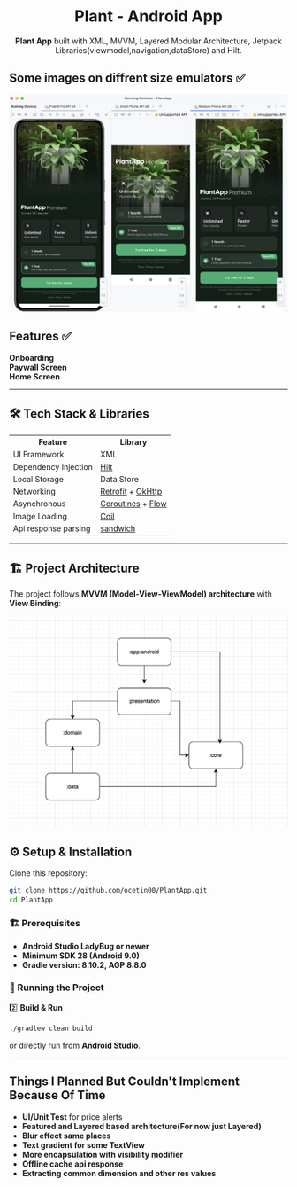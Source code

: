 <!-- README.md -->

<h1 align="center">Plant - Android App</h1>
<p align="center"> <strong>Plant App</strong> built with XML, MVVM, Layered Modular Architecture, Jetpack Libraries(viewmodel,navigation,dataStore) and Hilt.</p>

## Some images on diffrent size emulators ✅ 
![img1](https://github.com/ocetin00/temp/blob/main/Screenshot%202025-02-10%20at%2003.37.26.png)


## Features ✅ 

 <strong>Onboarding</strong><br>
 <strong>Paywall Screen</strong><br>
 <strong>Home Screen</strong><br>

---


## 🛠️ Tech Stack & Libraries

<table>
  <tr>
    <th>Feature</th>
    <th>Library</th>
  </tr>
  <tr>
    <td>UI Framework</td>
    <td>XML</a></td>
  </tr>
  <tr>
    <td>Dependency Injection</td>
    <td><a href="https://dagger.dev/hilt/">Hilt</a></td>
  </tr>
  <tr>
    <td>Local Storage</td>
    <td>Data Store</td>
  </tr>
  <tr>
    <td>Networking</td>
    <td><a href="https://square.github.io/retrofit/">Retrofit</a> + <a href="https://square.github.io/okhttp/">OkHttp</a></td>
  </tr>
  <tr>
    <td>Asynchronous</td>
    <td><a href="https://developer.android.com/kotlin/coroutines">Coroutines</a> + <a href="https://developer.android.com/kotlin/flow">Flow</a></td>
  </tr>
  <tr>
    <td>Image Loading</td>
    <td><a href="https://coil-kt.github.io/coil/">Coil</a></td>
  </tr>
  <tr>
    <td>Api response parsing</td>
    <td><a href="https://github.com/skydoves/sandwich">sandwich</a></td>
  </tr>
</table>

---

## 🏗️ Project Architecture

The project follows **MVVM (Model-View-ViewModel) architecture** with **View Binding**:

![module](https://github.com/ocetin00/temp/blob/main/Screenshot%202025-02-10%20at%2003.25.06.png)


## ⚙️ Setup & Installation

Clone this repository:
```bash
git clone https://github.com/ocetin00/PlantApp.git
cd PlantApp
```

### 🏗 Prerequisites
- **Android Studio LadyBug or newer**
- **Minimum SDK 28 (Android 9.0)**
- **Gradle version: 8.10.2, AGP 8.8.0**

### 🔧 Running the Project

2️⃣ **Build & Run**
```bash
./gradlew clean build
```
or directly run from **Android Studio**.  

---

##  Things I Planned But Couldn't Implement Because Of Time

- **UI/Unit Test** for price alerts 
- **Featured and Layered based architecture(For now just Layered)**
- **Blur effect same places**
- **Text gradient for some TextView**
- **More encapsulation with visibility modifier**
- **Offline cache api response**
- **Extracting common dimension and other res values**

